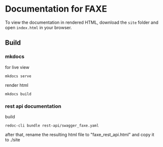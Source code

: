 Documentation for FAXE
======================

To view the documentation in rendered HTML, download the `site` folder and open `index.html` in your browser.


Build
-----

### mkdocs

for live view
    
    mkdocs serve
    
render html

    mkdocs build
    

### rest api documentation

build

    redoc-cli bundle rest-api/swagger_faxe.yaml
    
after that, rename the resulting html file to "faxe_rest_api.html" and copy it to ./site

